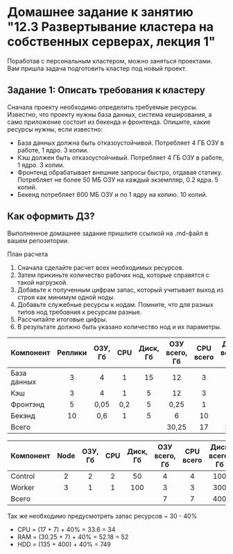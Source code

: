 # Домашнее задание к занятию "12.3 Развертывание кластера на собственных серверах, лекция 1"
Поработав с персональным кластером, можно заняться проектами. Вам пришла задача подготовить кластер под новый проект.

## Задание 1: Описать требования к кластеру
Сначала проекту необходимо определить требуемые ресурсы. Известно, что проекту нужны база данных, система кеширования, а само приложение состоит из бекенда и фронтенда. Опишите, какие ресурсы нужны, если известно:

* База данных должна быть отказоустойчивой. Потребляет 4 ГБ ОЗУ в работе, 1 ядро. 3 копии.
* Кэш должен быть отказоустойчивый. Потребляет 4 ГБ ОЗУ в работе, 1 ядро. 3 копии.
* Фронтенд обрабатывает внешние запросы быстро, отдавая статику. Потребляет не более 50 МБ ОЗУ на каждый экземпляр, 0.2 ядра. 5 копий.
* Бекенд потребляет 600 МБ ОЗУ и по 1 ядру на копию. 10 копий.

## Как оформить ДЗ?

Выполненное домашнее задание пришлите ссылкой на .md-файл в вашем репозитории.

План расчета
1. Сначала сделайте расчет всех необходимых ресурсов.
2. Затем прикиньте количество рабочих нод, которые справятся с такой нагрузкой.
3. Добавьте к полученным цифрам запас, который учитывает выход из строя как минимум одной ноды.
4. Добавьте служебные ресурсы к нодам. Помните, что для разных типов нод требовния к ресурсам разные.
5. Рассчитайте итоговые цифры.
6. В результате должно быть указано количество нод и их параметры.

| Компонент   | Реплики    | ОЗУ, Гб | CPU  | Диск, Гб  | ОЗУ всего, Гб |  CPU всего   | Диск всего, Гб  |
|-------------|:----------:|:-------:|:----:|:---------:|:-------------:|:------------:|:---------------:|
| База данных | 3          | 4       | 1    | 15        | 12            | 3            | 45              |
| Кэш         | 3          | 4       | 1    | 5         | 12            | 3            | 15              |
| Фронтэнд    | 5          | 0,05    | 0,2  | 5         | 0,25          | 1            | 25              |
| Бекэнд      | 10         | 0,6     | 1    | 5         | 6             | 10           | 50              |
| Всего       |            |         |      |           | 30,25         | 17           | 135             |

| Компонент | Node | ОЗУ, Гб | CPU | Диск, Гб | ОЗУ всего, Гб | CPU всего | Диск всего, Гб |
|-----------|:----:|:-------:|:---:|:--------:|:-------------:|:---------:|:--------------:|
| Control   |  2   |    2    |  2  |    50    |       4       |     4     |      100       |
| Worker    |  3   |    1    |  1  |   100    |       3       |     3     |      300       |
| Всего     |      |         |     |          |       7       |     7     |      400       |

Так же необходимо предусмотреть запас ресурсов ~ 30 - 40%

- CPU = (17 + 7) + 40% = 33.6 = 34
- RAM = (30.25 + 7) + 40% = 52.18 = 52
- HDD = (135 + 400) + 40% =  749
